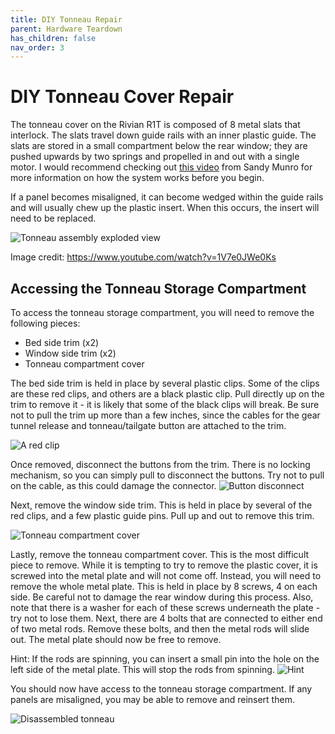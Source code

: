 ```yaml
---
title: DIY Tonneau Repair
parent: Hardware Teardown
has_children: false
nav_order: 3
---
```


# DIY Tonneau Cover Repair
The tonneau cover on the Rivian R1T is composed of 8 metal slats that interlock. The slats travel down guide rails with an inner plastic guide. The slats are stored in a small compartment below the rear window; they are pushed upwards by two springs and propelled in and out with a single motor. I would recommend checking out [this video](https://www.youtube.com/watch?v=1V7e0JWe0Ks) from Sandy Munro for more information on how the system works before you begin.

If a panel becomes misaligned, it can become wedged within the guide rails and will usually chew up the plastic insert. When this occurs, the insert will need to be replaced.

![Tonneau assembly exploded view](img/munro-exploded-view.png)

Image credit: https://www.youtube.com/watch?v=1V7e0JWe0Ks

## Accessing the Tonneau Storage Compartment
To access the tonneau storage compartment, you will need to remove the following pieces:
- Bed side trim (x2)
- Window side trim (x2)
- Tonneau compartment cover

The bed side trim is held in place by several plastic clips. Some of the clips are these red clips, and others are a black plastic clip. Pull directly up on the trim to remove it - it is likely that some of the black clips will break. Be sure not to pull the trim up more than a few inches, since the cables for the gear tunnel release and tonneau/tailgate button are attached to the trim.

![A red clip](img/red-clip.png)

Once removed, disconnect the buttons from the trim. There is no locking mechanism, so you can simply pull to disconnect the buttons. Try not to pull on the cable, as this could damage the connector.
![Button disconnect](img/button-disconnect.png)

Next, remove the window side trim. This is held in place by several of the red clips, and a few plastic guide pins. Pull up and out to remove this trim.

![Tonneau compartment cover](img/tonneau-plate.png)

Lastly, remove the tonneau compartment cover. This is the most difficult piece to remove. While it is tempting to try to remove the plastic cover, it is screwed into the metal plate and will not come off. Instead, you will need to remove the whole metal plate. This is held in place by 8 screws, 4 on each side. Be careful not to damage the rear window during this process. Also, note that there is a washer for each of these screws underneath the plate - try not to lose them. Next, there are 4 bolts that are connected to either end of two metal rods. Remove these bolts, and then the metal rods will slide out. The metal plate should now be free to remove.

Hint: If the rods are spinning, you can insert a small pin into the hole on the left side of the metal plate. This will stop the rods from spinning.
![Hint](img/rod-hint.png)


You should now have access to the tonneau storage compartment. If any panels are misaligned, you may be able to remove and reinsert them.

![Disassembled tonneau](img/disassembled.png)